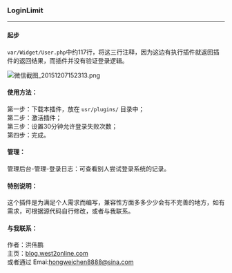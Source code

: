 ### LoginLimit ##
---
#### 起步
`var/Widget/User.php`中约117行，将这三行注释，因为这边有执行插件就返回插件的返回结果，而插件并没有验证登录逻辑。

![微信截图_20151207152313.png][1]


#### 使用方法：
第一步：下载本插件，放在 `usr/plugins/` 目录中；  
第二步：激活插件；  
第三步：设置30分钟允许登录失败次数；  
第四步：完成。

#### 管理：
管理后台-管理-登录日志：可查看别人尝试登录系统的记录。

#### 特别说明：
这个插件是为满足个人需求而编写，兼容性方面多多少少会有不完善的地方，如有需求，可根据源代码自行修改，或者与我联系。

#### 与我联系：
作者：洪伟鹏    
主页：[blog.west2online.com](http://blog.west2online.com/)  
或者通过 Emai:hongweichen8888@sina.com

  [1]: http://blog.west2online.com/usr/uploads/2015/12/2124740143.png
